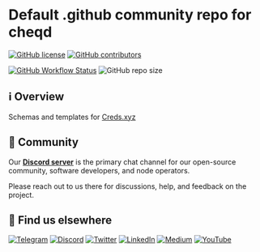 # Default .github community repo for cheqd

[![GitHub license](https://img.shields.io/github/license/cheqd/creds-schema?color=blue&style=flat-square)](https://github.com/cheqd/creds-schema/blob/main/LICENSE) [![GitHub contributors](https://img.shields.io/github/contributors/cheqd/creds-schema?label=contributors%20%E2%9D%A4%EF%B8%8F&style=flat-square)](https://github.com/cheqd/creds-schema/graphs/contributors)

[![GitHub Workflow Status](https://img.shields.io/github/actions/workflow/status/cheqd/creds-schema/dispatch.yml?label=workflows&style=flat-square)](https://github.com/cheqd/creds-schema/actions/workflows/dispatch.yml) ![GitHub repo size](https://img.shields.io/github/repo-size/cheqd/creds-schema?style=flat-square)

## ℹ️ Overview

Schemas and templates for [Creds.xyz](https://creds.xyz)

## 💬 Community

Our [**Discord server**](http://cheqd.link/discord-github) is the primary chat channel for our open-source community, software developers, and node operators.

Please reach out to us there for discussions, help, and feedback on the project.

## 🙋 Find us elsewhere

[![Telegram](https://img.shields.io/badge/Telegram-2CA5E0?style=for-the-badge\&logo=telegram\&logoColor=white)](https://t.me/cheqd) [![Discord](https://img.shields.io/badge/Discord-7289DA?style=for-the-badge\&logo=discord\&logoColor=white)](http://cheqd.link/discord-github) [![Twitter](https://img.shields.io/badge/Twitter-1DA1F2?style=for-the-badge\&logo=twitter\&logoColor=white)](https://twitter.com/intent/follow?screen\_name=cheqd\_io) [![LinkedIn](https://img.shields.io/badge/LinkedIn-0077B5?style=for-the-badge\&logo=linkedin\&logoColor=white)](http://cheqd.link/linkedin) [![Medium](https://img.shields.io/badge/Medium-12100E?style=for-the-badge\&logo=medium\&logoColor=white)](https://blog.cheqd.io) [![YouTube](https://img.shields.io/badge/YouTube-FF0000?style=for-the-badge\&logo=youtube\&logoColor=white)](https://www.youtube.com/channel/UCBUGvvH6t3BAYo5u41hJPzw/)
